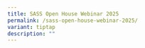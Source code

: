 ```yaml
---
title: SASS Open House Webinar 2025
permalink: /sass-open-house-webinar-2025/
variant: tiptap
description: ""
---
```

